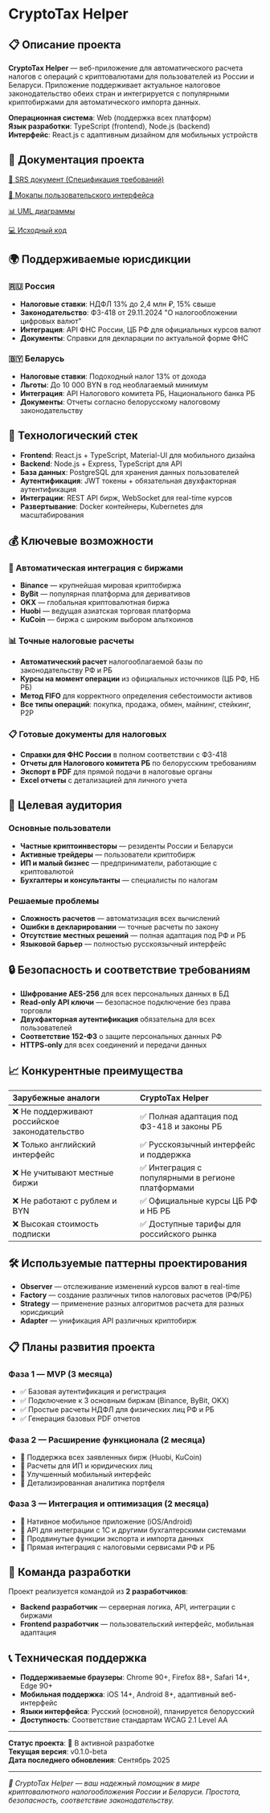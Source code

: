 # CryptoTax Helper

## 📋 Описание проекта

**CryptoTax Helper** — веб-приложение для автоматического расчета налогов с операций с криптовалютами для пользователей из России и Беларуси. Приложение поддерживает актуальное налоговое законодательство обеих стран и интегрируется с популярными криптобиржами для автоматического импорта данных.

**Операционная система**: Web (поддержка всех платформ)  
**Язык разработки**: TypeScript (frontend), Node.js (backend)  
**Интерфейс**: React.js с адаптивным дизайном для мобильных устройств

## 🔗 Документация проекта

[📄 SRS документ (Спецификация требований)](https://github.com/Timofeyuk-Vlad/CryptoTax-Helper/blob/main/Documentation/Requirements/SRS.md) 

[🎨 Мокапы пользовательского интерфейса](./docs/mockups)

[📊 UML диаграммы](./docs/diagrams)

[💻 Исходный код](./code) 

## 🌍 Поддерживаемые юрисдикции

### 🇷🇺 Россия
- **Налоговые ставки**: НДФЛ 13% до 2,4 млн ₽, 15% свыше
- **Законодательство**: ФЗ-418 от 29.11.2024 "О налогообложении цифровых валют"
- **Интеграция**: API ФНС России, ЦБ РФ для официальных курсов валют
- **Документы**: Справки для декларации по актуальной форме ФНС

### 🇧🇾 Беларусь  
- **Налоговые ставки**: Подоходный налог 13% от дохода
- **Льготы**: До 10 000 BYN в год необлагаемый минимум
- **Интеграция**: API Налогового комитета РБ, Национального банка РБ
- **Документы**: Отчеты согласно белорусскому налоговому законодательству

## 🚀 Технологический стек

- **Frontend**: React.js + TypeScript, Material-UI для мобильного дизайна
- **Backend**: Node.js + Express, TypeScript для API
- **База данных**: PostgreSQL для хранения данных пользователей
- **Аутентификация**: JWT токены + обязательная двухфакторная аутентификация  
- **Интеграции**: REST API бирж, WebSocket для real-time курсов
- **Развертывание**: Docker контейнеры, Kubernetes для масштабирования

## 💰 Ключевые возможности

### 🔗 Автоматическая интеграция с биржами
- **Binance** — крупнейшая мировая криптобиржа
- **ByBit** — популярная платформа для деривативов  
- **OKX** — глобальная криптовалютная биржа
- **Huobi** — ведущая азиатская торговая платформа
- **KuCoin** — биржа с широким выбором альткоинов

### 📊 Точные налоговые расчеты
- **Автоматический расчет** налогооблагаемой базы по законодательству РФ и РБ
- **Курсы на момент операции** из официальных источников (ЦБ РФ, НБ РБ)
- **Метод FIFO** для корректного определения себестоимости активов
- **Все типы операций**: покупка, продажа, обмен, майнинг, стейкинг, P2P

### 📋 Готовые документы для налоговых
- **Справки для ФНС России** в полном соответствии с ФЗ-418
- **Отчеты для Налогового комитета РБ** по белорусским требованиям  
- **Экспорт в PDF** для прямой подачи в налоговые органы
- **Excel отчеты** с детализацией для личного учета

## 🎯 Целевая аудитория

### Основные пользователи
- **Частные криптоинвесторы** — резиденты России и Беларуси  
- **Активные трейдеры** — пользователи криптобирж
- **ИП и малый бизнес** — предприниматели, работающие с криптовалютой
- **Бухгалтеры и консультанты** — специалисты по налогам

### Решаемые проблемы
- **Сложность расчетов** — автоматизация всех вычислений
- **Ошибки в декларировании** — точные расчеты по закону  
- **Отсутствие местных решений** — полная адаптация под РФ и РБ
- **Языковой барьер** — полностью русскоязычный интерфейс

## 🔒 Безопасность и соответствие требованиям

- **Шифрование AES-256** для всех персональных данных в БД
- **Read-only API ключи** — безопасное подключение без права торговли
- **Двухфакторная аутентификация** обязательна для всех пользователей
- **Соответствие 152-ФЗ** о защите персональных данных РФ
- **HTTPS-only** для всех соединений и передачи данных

## 📈 Конкурентные преимущества

| Зарубежные аналоги | CryptoTax Helper |
|:-------------------|:-----------------|
| ❌ Не поддерживают российское законодательство | ✅ Полная адаптация под ФЗ-418 и законы РБ |
| ❌ Только английский интерфейс | ✅ Русскоязычный интерфейс и поддержка |
| ❌ Не учитывают местные биржи | ✅ Интеграция с популярными в регионе платформами |
| ❌ Не работают с рублем и BYN | ✅ Официальные курсы ЦБ РФ и НБ РБ |
| ❌ Высокая стоимость подписки | ✅ Доступные тарифы для российского рынка |

## 🛠️ Используемые паттерны проектирования

- **Observer** — отслеживание изменений курсов валют в real-time
- **Factory** — создание различных типов налоговых расчетов (РФ/РБ)
- **Strategy** — применение разных алгоритмов расчета для разных юрисдикций
- **Adapter** — унификация API различных криптобирж

## 📋 Планы развития проекта

### Фаза 1 — MVP (3 месяца)
- ✅ Базовая аутентификация и регистрация
- ✅ Подключение к 3 основным биржам (Binance, ByBit, OKX)
- ✅ Простые расчеты НДФЛ для физических лиц РФ и РБ
- ✅ Генерация базовых PDF отчетов

### Фаза 2 — Расширение функционала (2 месяца)  
- 🔄 Поддержка всех заявленных бирж (Huobi, KuCoin)
- 🔄 Расчеты для ИП и юридических лиц
- 🔄 Улучшенный мобильный интерфейс
- 🔄 Детализированная аналитика портфеля

### Фаза 3 — Интеграция и оптимизация (2 месяца)
- 📅 Нативное мобильное приложение (iOS/Android)
- 📅 API для интеграции с 1С и другими бухгалтерскими системами
- 📅 Продвинутые функции экспорта и импорта данных
- 📅 Прямая интеграция с налоговыми сервисами РФ и РБ

## 👥 Команда разработки

Проект реализуется командой из **2 разработчиков**:
- **Backend разработчик** — серверная логика, API, интеграции с биржами
- **Frontend разработчик** — пользовательский интерфейс, мобильная адаптация

## 📞 Техническая поддержка

- **Поддерживаемые браузеры**: Chrome 90+, Firefox 88+, Safari 14+, Edge 90+
- **Мобильная поддержка**: iOS 14+, Android 8+, адаптивный веб-интерфейс
- **Языки интерфейса**: Русский (основной), планируется белорусский
- **Доступность**: Соответствие стандартам WCAG 2.1 Level AA

---

**Статус проекта**: 🚀 В активной разработке  
**Текущая версия**: v0.1.0-beta  
**Дата последнего обновления**: Сентябрь 2025  

---

*🔐 CryptoTax Helper — ваш надежный помощник в мире криптовалютного налогообложения России и Беларуси. Простота, безопасность, соответствие законодательству.*

